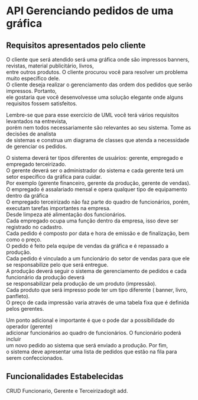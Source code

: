 # API Gerenciando pedidos de uma gráfica 

## Requisitos apresentados pelo cliente


O cliente que será atendido será uma gráfica onde são impressos banners, revistas, material publicitário, livros,</br> 
entre outros produtos. O cliente procurou você para resolver um problema muito específico dele. </br>
O cliente deseja realizar o gerenciamento das ordem dos pedidos que serão impressos. Portanto,</br>
ele gostaria que você desenvolvesse uma solução elegante onde alguns requisitos fossem satisfeitos.</br>

Lembre-se que para esse exercício de UML você terá vários requisitos levantados na entrevista, </br>
porém nem todos necessariamente são relevantes ao seu sistema. Tome as decisões de analista</br>
de sistemas e construa um diagrama de classes que atenda a necessidade de gerenciar os pedidos.</br>

O sistema deverá ter tipos diferentes de usuários: gerente, empregado e empregado terceirizado.</br>
O gerente deverá ser o administrador do sistema e cada gerente terá um setor específico da gráfica para cuidar. </br>
Por exemplo (gerente financeiro, gerente da produção, gerente de vendas).</br>
O empregado é assalariado mensal e opera qualquer tipo de equipamento dentro da gráfica</br>
O empregado terceirizado não faz parte do quadro de funcionários, porém, executam tarefas importantes na empresa. </br>
Desde limpeza até alimentação dos funcionários.</br>
Cada empregado ocupa uma função dentro da empresa, isso deve ser registrado no cadastro.</br>
Cada pedido é composto por data e hora de emissão e de finalização, bem como o preço. </br>
O pedido é feito pela equipe de vendas da gráfica e é repassado a produção.</br>
Cada pedido é vinculado a um funcionário do setor de vendas para que ele se responsabilize pelo que será entregue.</br>
A produção deverá seguir o sistema de gerenciamento de pedidos e cada funcionário da produção deverá </br>
se responsabilizar pela produção de um produto (impressão).</br>
Cada produto que será impresso pode ter um tipo diferente ( banner, livro, panfleto).</br>
O preço de cada impressão varia através de uma tabela fixa que é definida pelos gerentes.</br>

Um ponto adicional e importante é que o pode dar a possibilidade do operador (gerente)</br>
adicionar funcionários ao quadro de funcionários. O funcionário poderá incluir</br>
um novo pedido ao sistema que será enviado a produção. Por fim, </br>
o sistema deve apresentar uma lista de pedidos que estão na fila para serem confeccionados.</br>

## Funcionalidades Estabelecidas 

CRUD Funcionario, Gerente e Terceirizadogit add.